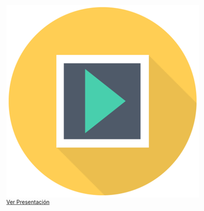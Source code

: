 ![](/img/sem_icon_pres.png)
[Ver Presentación](https://docs.google.com/presentation/d/e/2PACX-1vTdI8q7p5bf3wTmfisd1MiBzb28AATDxoNjMwcf6B33uRApBg2oKUDTJOqQCyTo4c3Twcvxe4JfXtpI/pub?start=false&loop=false&delayms=600000)